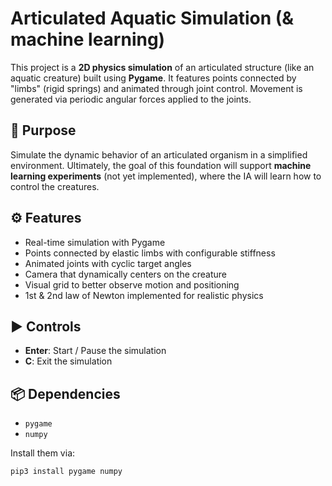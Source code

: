 # Articulated Aquatic Simulation (& machine learning)

This project is a **2D physics simulation** of an articulated structure (like an aquatic creature) built using **Pygame**. It features points connected by "limbs" (rigid springs) and animated through joint control. Movement is generated via periodic angular forces applied to the joints.

## 🧠 Purpose

Simulate the dynamic behavior of an articulated organism in a simplified environment. Ultimately, the goal of this foundation will support **machine learning experiments** (not yet implemented), where the IA will learn how to control the creatures.

## ⚙️ Features

- Real-time simulation with Pygame
- Points connected by elastic limbs with configurable stiffness
- Animated joints with cyclic target angles
- Camera that dynamically centers on the creature
- Visual grid to better observe motion and positioning
- 1st & 2nd law of Newton implemented for realistic physics

## ▶️ Controls

- **Enter**: Start / Pause the simulation  
- **C**: Exit the simulation

## 📦 Dependencies

- `pygame`
- `numpy`

Install them via:

```bash
pip3 install pygame numpy
